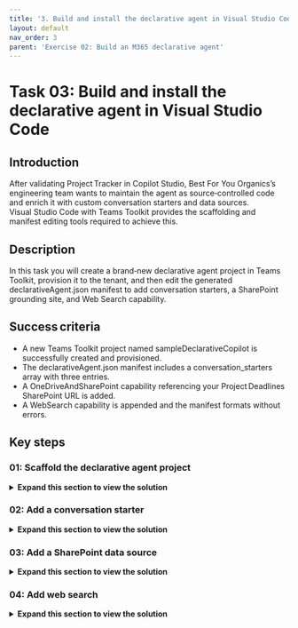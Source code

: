 ```yaml
---
title: '3. Build and install the declarative agent in Visual Studio Code'
layout: default
nav_order: 3
parent: 'Exercise 02: Build an M365 declarative agent'
---
```


# Task 03: Build and install the declarative agent in Visual Studio Code 

## Introduction

After validating Project Tracker in Copilot Studio, Best For You Organics’s engineering team wants to maintain the agent as source‑controlled code and enrich it with custom conversation starters and data sources. Visual Studio Code with Teams Toolkit provides the scaffolding and manifest editing tools required to achieve this.

## Description

In this task you will create a brand‑new declarative agent project in Teams Toolkit, provision it to the tenant, and then edit the generated declarativeAgent.json manifest to add conversation starters, a SharePoint grounding site, and Web Search capability.

## Success criteria

 - A new Teams Toolkit project named sampleDeclarativeCopilot is successfully created and provisioned.
 - The declarativeAgent.json manifest includes a conversation_starters array with three entries.
 - A OneDriveAndSharePoint capability referencing your Project Deadlines SharePoint URL is added.
 - A WebSearch capability is appended and the manifest formats without errors.

## Key steps

### 01: Scaffold the declarative agent project

<details markdown="block"> 
  <summary><strong>Expand this section to view the solution</strong></summary> 


{: .note }
> If you're using the Skillable environment, the toolkit is preinstalled in Visual Studio Code and is set to automatically update. If you are not using the Skillable environment you may need to install the toolkit. 
>
> To install the toolkit, in the left pane, select **Extensions**. Then, search for **Microsoft 365 Agents Toolkit**. Select **Install**.

1. Open Visual Studio Code. On the left pane, select **Microsoft 365 Agents Toolkit**.

    ![0433fpsq.jpg](../../media/0433fpsq.jpg)

1. In the **Microsoft 365 Agents Toolkit** pane, select **Create a New Agent/App** and then select **Declarative Agent**. 

    ![q945rwpm.jpg](../../media/q945rwpm.jpg)

1. Select **No Action**.

    ![mg7x7drk.jpg](../../media/mg7x7drk.jpg)

1. Select **Default folder**.

    ![qxanobl5.jpg](../../media/qxanobl5.jpg)
 
1. In the **Application Name** field, enter `sampleDeclarativeCopilot` and then press **Enter** on your keyboard. 

    ![l3ur42wd.jpg](../../media/l3ur42wd.jpg)

1. If prompted, select **Yes, I trust the authors**. 

    ![d3zqe7ha.jpg](../../media/d3zqe7ha.jpg)

1. At the lower right of the page, select the **Notifications** icon. 

    ![c3i8qygq.jpg](../../media/c3i8qygq.jpg)

1. In the current notification, select **Provision**.

    ![zbx9m7fm.jpg](../../media/zbx9m7fm.jpg)

1. In the Visual Studio Code dialog, select **Sign in**.

    ![ewznubee.jpg](../../media/ewznubee.jpg)

1. On the web page that opens, in the **Windows Security** dialog, select **Allow**.

    ![0vyc6p86.jpg](../../media/0vyc6p86.jpg)

1. In the **Pick an account** dialog, select your credentials.

1. Close the Visual Studio Code web page and return to Visual Studio Code.

    {: .warning }
    > At the lower right of the page, you may see the notification **Custom app upload is disabled**. The notification will provide options. 
    >
    > If you do not have administrative permissions for your Microsoft 365 tenant, use the **Use Test Tenant** option to configure a test tenant.
    >
    > If you have administrative permissions for your Microsoft 365 tenant, you can configure the **Enable Custom App Upload** option. 
    >
    > Go to the Teams Admin center. In the left pane, select **Teams apps** and then select **Setup policies**. Select the **Global (Org-wide default)** policy and then set **Upload custom apps** to **On**. Select **Save**.
    >
    > ![gkf2n3ea.jpg](../../media/gkf2n3ea.jpg) 

1. In Visual Studio Code, in the left pane, select **EXPLORER**. Expand **appPackage** to view the files that make up the declarative agent. 

    ![ebsq05fh.jpg](../../media/ebsq05fh.jpg)

1. In EXPLORER, select **manifest.json** and inspect the file contents. 

1. Near line 30, notice the **copilotAgents** section.  

    {: .note }
    > The **copilotAgents** section lists the identifier for the agent and the name of the file that defines the agent.  

1. In **EXPLORER**,  select **instruction.txt** and inspect the file contents. This file contains conversation starters. 

    {: .note }
    > You can customize the tone and how copilot will answer questions like you can with which questions to answer. This allows you to fine tune the experience for your scenario. 


</details> 

### 02: Add a conversation starter 

<details markdown="block"> 
  <summary><strong>Expand this section to view the solution</strong></summary> 

You can customize the declarative Copilot experience by adding conversation starters. You define conversation starters by adding a section to the declarativeCopilot.json file.  

1. In **EXPLORER**,  select **declarativeAgent.json** and inspect the file contents. The file contains entries for the **schema**, **version**, **name**, **description**, and **instructions**. The entry for **instructions** has a reference to a file called instruction.txt. 

1. In Visual Studio Code, open **declarativeAgent.json**. go to line 6, add a comma at the end of the line and then press **Enter** on your keyboard to insert a new line. 

    {: .note }
    > You can customize the declarative Copilot experience by adding conversation starters. You define conversation starters by adding a section to the declarativeCopilot.json file.  

    ![5u03txoe.jpg](../../media/5u03txoe.jpg)

1. Enter the following code on the new line to add the conversation starter section: 

    ```JSON-wrap
    "conversation_starters": [ 
        { 
            "title": "Enrolling your mobile device", 
            "text": "How can I use company resources on my mobile device?" 
        }, 
        { 
            "title": "Issues with my work computer", 
            "text": "Which are the steps to follow if my PC doesn't work?" 
        }, 
        { 
            "title": "Printing", 
            "text": "How can I print from my mobile device?" 
        } 
    ]
    ``` 

    ![jcd7tr3v.jpg](../../media/jcd7tr3v.jpg)

    {: .note }
    > Once you deploy the agent, the conversation starters will show up as a part of the Copilot experience. 


</details>

### 03: Add a SharePoint data source 

<details markdown="block"> 
  <summary><strong>Expand this section to view the solution</strong></summary> 


1. In declarativeAgent.json, go to line 20. Add a comma at the end of the line and then press **Enter** on your keyboard to insert a new line.  

1. On the new line, add the following code to include a SharePoint data source: 

    {: .warning }
    > Reminder: If you stored the URL in Notepad, replace the token @lab.Variable(URL) with the actual URL of your SharePoint site. 

    ```JSON-wrap
    "capabilities": [ 
        { 
            "name": "OneDriveAndSharePoint", 
            "items_by_url": [  
                { 
                    "url": "@lab.Variable(URL)" 
                } 
            ] 
        } 
    ]
    ``` 

    ![pbb7hp94.jpg](../../media/pbb7hp94.jpg)

    {: .note }
    > This agent uses data from OneDrive and SharePoint. You have a link to access the data source. Copilot will only focus on information from this site. 

1. Right-click any open area in the code and select **Format Document** to auto-fix the formatting. 


 </details>
 
### 04: Add web search 

<details markdown="block"> 
  <summary><strong>Expand this section to view the solution</strong></summary> 
 

1. In declarativeAgent.json, go to line 29. Add a comma at the end of the line and then press **Enter** on your keyboard to insert a new line.  

 
1. Enter the following code to add web search capabilities: 

    ```
    ,
    { 
        "name": "WebSearch" 
    }
    ``` 

    ![0mzyvsaz.jpg](../../media/0mzyvsaz.jpg) 

1. Save the changes to **declarativeAgent.json**.

    {: .note }
    > Use the **Ctrl** **S** keyboard combination or go to **File** and select **Save** to save the changes.

</details>

